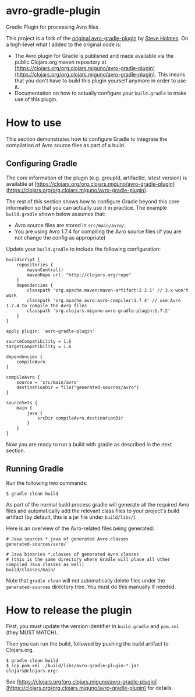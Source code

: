 avro-gradle-plugin
==================

Gradle Plugin for processing Avro files

This project is a fork of the [original avro-gradle-plugin](https://github.com/iamsteveholmes/avro-gradle-plugin) by
[Steve Holmes](https://github.com/iamsteveholmes).  On a high-level what I added to the original code is:

* The Avro plugin for Gradle is published and made available via the public Clojars.org maven repository
  at [https://clojars.org/org.clojars.miguno/avro-gradle-plugin](https://clojars.org/org.clojars.miguno/avro-gradle-plugin).
  This means that you don't have to build this plugin yourself anymore in order to use it.
* Documentation on how to actually configure your ``build.gradle`` to make use of this plugin.


# How to use

This section demonstrates how to configure Gradle to integrate the compilation of Avro source files as part of a build.


## Configuring Gradle

The core information of the plugin (e.g. groupId, artifactId, latest version) is available at
[https://clojars.org/org.clojars.miguno/avro-gradle-plugin](https://clojars.org/org.clojars.miguno/avro-gradle-plugin).

The rest of this section shows how to configure Gradle beyond this core information so that you can actually use it in
practice.  The example ``build.gradle`` shown below assumes that:

* Avro source files are stored in ``src/main/avro/``.
* You are using Avro 1.7.4 for compiling the Avro source files (if you are not change the config as appropriate)

Update your ``build.gradle`` to include the following configuration:

    buildscript {
        repositories {
            mavenCentral()
            mavenRepo url: "http://clojars.org/repo"
        }
        dependencies {
            classpath 'org.apache.maven:maven-artifact:2.2.1' // 3.x won't work
            classpath 'org.apache.avro:avro-compiler:1.7.4' // use Avro 1.7.4 to compile the Avro files
            classpath 'org.clojars.miguno:avro-gradle-plugin:1.7.2'
        }
    }

    apply plugin: 'avro-gradle-plugin'

    sourceCompatibility = 1.6
    targetCompatibility = 1.6

    dependencies {
        compileAvro
    }

    compileAvro {
        source = 'src/main/avro'
        destinationDir = file("generated-sources/avro")
    }

    sourceSets {
        main {
            java {
                srcDir compileAvro.destinationDir
            }
        }
    }

Now you are ready to run a build with gradle as described in the next section.


## Running Gradle

Run the following two commands:

    $ gradle clean build

As part of the normal build process gradle will generate all the required Avro files and automatically add the relevant
class files to your project's build artifact (by default, this is a jar file under ``build/libs/``).

Here is an overview of the Avro-related files being generated:

    # Java sources *.java of generated Avro classes
    generated-sources/avro/

    # Java binaries *.classes of generated Avro classes
    # (this is the same directory where Gradle will place all other compiled Java classes as well)
    build/classes/main/

Note that ``gradle clean`` will not automatically delete files under the ``generated-sources`` directory tree.  You must
do this manually if needed.


# How to release the plugin

First, you must update the version identifier in ``build.gradle`` and ``pom.xml`` (they MUST MATCH).

Then you can run the build, followed by pushing the build artifact to Clojars.org.

    $ gradle clean build
    $ scp pom.xml ./build/libs/avro-gradle-plugin-*.jar clojars@clojars.org:

See [https://clojars.org/org.clojars.miguno/avro-gradle-plugin](https://clojars.org/org.clojars.miguno/avro-gradle-plugin)
for details.
